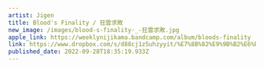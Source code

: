```yaml
---
artist: Jigen
title: Blood's Finality / 狂雲求敗
new_image: /images/blood-s-finality-_-狂雲求敗.jpg
apple_link: https://weeklynijikama.bandcamp.com/album/bloods-finality
link: https://www.dropbox.com/s/d88cj1z5uhzyyit/%E7%8B%82%E9%9B%B2%E6%B1%82%E6%95%97.zip?dl=1
published_date: 2022-09-28T18:35:19.933Z
---
```

